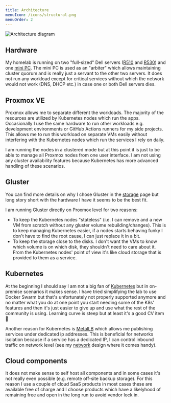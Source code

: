 ```yaml
---
title: Architecture
menuIcon: /icons/structural.png
menuOrder: 2
---
```


![Architecture diagram](/architecture.png)

## Hardware
My homelab is running on two "full-sized" Dell servers ([R510](../hardware/dell-poweredge-r510) and [R530](../hardware/dell-poweredge-r530)) and one [mini PC](../hardware/hp-elitedesktop-800-g1). The mini PC is used as an "arbiter" which allows maintaining cluster quorum and is really just a servant to the other two servers. It does not run any workload except for critical services without which the network would not work (DNS, DHCP etc.) in case one or both Dell servers dies.

## Proxmox VE

Proxmox allows me to separate different the workloads. The majority of the resources are utilized by Kubernetes nodes which run the apps. Occasionally I use the same hardware to run other workloads e.g. development environments or GitHub Actions runners for my side projects. This allows me to run this workload on separate VMs easily without interfering with the Kubernetes nodes which run the services I rely on daily.

I am running the nodes in a clustered mode but at this point it is just to be able to manage all Proxmox nodes from one user interface. I am not using any cluster availability features because Kubernetes has more advanced handling of these scenarios.

## Gluster
You can find more details on why I chose Gluster in the [storage](./storage) page but long story short with the hardware I have it seems to be the best fit.

I am running Gluster directly on Proxmox level for two reasons:
- To keep the Kubernetes nodes "stateless" (i.e. I can remove and a new VM from scratch without any gluster volume rebuilding/changes). This is to keep managing Kubernetes easier, if a nodes starts behaving funky I don't have to find the root cause, I can just replace it in a bit.
- To keep the storage close to the disks. I don't want the VMs to know which volume is on which disk, they shouldn't need to care about it. From the Kubernetes nodes' point of view it's like cloud storage that is provided to them as a service.

## Kubernetes

At the beginning I should say I am not a big fan of [Kubernetes](./kubernetes) but in on-premise scenarios it makes sense. I have tried simplifying the lab to use Docker Swarm but that's unfortunately not properly supported anymore and no matter what you do at one point you start needing some of the K8s' features and then it's just easier to give up and use what the rest of the community is using. Learning curve is steep but at least it's a good CV item 🙂

Another reason for Kubernetes is [MetalLB](./kubernetes) which allows me publishing services under dedicated ip addresses. This is beneficial for networks isolation because if a service has a dedicated IP, I can control inbound traffic on network level (see my [network](./network) design where it comes handy).

## Cloud components

It does not make sense to self host all components and in some cases it's not really even possible (e.g. remote off-site backup storage). For this reason I use a couple of cloud SaaS products in most cases these are available free of charge and I choose products which have a likelyhood of remaining free and open in the long run to avoid vendor lock in.
